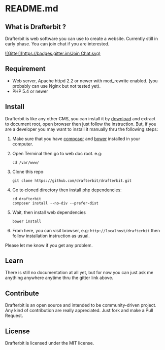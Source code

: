 README.md
=========
What is Drafterbit ?
--------------------
Drafterbit is web software you can use to create a website. Currently still in early phase. You can join chat if you are interested.

[![Gitter](https://badges.gitter.im/Join Chat.svg)](https://gitter.im/drafterbit/drafterbit?utm_source=badge&utm_medium=badge&utm_campaign=pr-badge&utm_content=badge)

Requirement
-----------
- Web server, Apache httpd 2.2 or newer with mod_rewrite enabled. (you probably can use Nginx but not tested yet).
- PHP 5.4 or newer

Install
-------
Drafterbit is like any other CMS, you can install it by [download](http://drafterbit.org/dl.php?f=drafterbit-latest.zip) and extract to document root, open browser then just follow the instruction. But, if you are a developer you may want to install it manually thru the following steps:

1. Make sure that you have [composer](https://getcomposer.org/) and [bower](https://bower.io/) installed in your computer.
2. Open Terminal then go to web doc root. e.g:
    ```shell
    cd /var/www/
    ```
    
3. Clone this repo
    ```shell
    git clone https://github.com/drafterbit/drafterbit.git
    ```
    
4. Go to cloned directory then install php dependencies:
    ```shell
    cd drafterbit
    composer install --no-div --prefer-dist
    ```
    
5. Wait, then install web dependencies
    ```shell
    bower install
    ```
    
6. From here, you can visit browser, e.g: `http://localhost/drafterbit` then follow installation instruction as usual.

Please let me know if you get any problem.

Learn
-------------
There is still no documentation at all yet, but for now you can just ask me anything anywhere anytime thru the gitter link above.

Contribute
----------
Drafterbit is an open source and intended to be community-driven project. Any kind of contribution are really appreciated. Just fork and make a Pull Request.

License
-------
Drafterbit is licensed under the MIT license.

